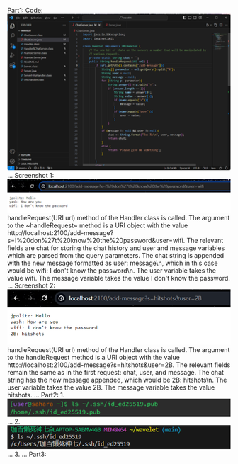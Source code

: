 Part1:
Code: ![image](code1.png)
...
Screenshot 1: ![image](s1.png)
handleRequest(URI url) method of the Handler class is called. 
The argument to the ~handleRequest~ method is a URI object with the value http://localhost:2100/add-message?s=I%20don%27t%20know%20the%20password&user=wifi.
The relevant fields are chat for storing the chat history and user and message variables which are parsed from the query parameters. 
The chat string is appended with the new message formatted as user: message\n, which in this case would be wifi: I don't know the password\n.
The user variable takes the value wifi. The message variable takes the value I don't know the password.
...
Screenshot 2:![image](s2.png)
handleRequest(URI url) method of the Handler class is called.
The argument to the handleRequest method is a URI object with the value http://localhost:2100/add-message?s=hitshots&user=2B.
The relevant fields remain the same as in the first request: chat, user, and message.
The chat string has the new message appended, which would be 2B: hitshots\n.
The user variable takes the value 2B.
The message variable takes the value hitshots.
...
Part2:
1.![image](1.png)  
...
2.![image](2.png) 
...
3.
...
Part3:
